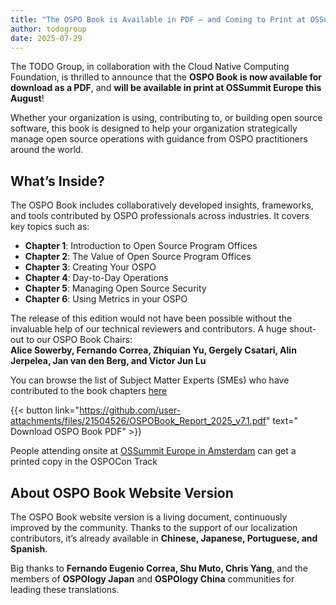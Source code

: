 ```yaml
---
title: "The OSPO Book is Available in PDF – and Coming to Print at OSSummit Europe!"
author: todogroup
date: 2025-07-29
---
```


The TODO Group, in collaboration with the Cloud Native Computing Foundation, is thrilled to announce that the **OSPO Book is now available for download as a PDF**, and **will be available in print at OSSummit Europe this August**!

Whether your organization is using, contributing to, or building open source software, this book is designed to help your organization strategically manage open source operations with guidance from OSPO practitioners around the world.

## What’s Inside?

The OSPO Book includes collaboratively developed insights, frameworks, and tools contributed by OSPO professionals across industries. It covers key topics such as:

- **Chapter 1**: Introduction to Open Source Program Offices  
- **Chapter 2**: The Value of Open Source Program Offices  
- **Chapter 3**: Creating Your OSPO  
- **Chapter 4**: Day-to-Day Operations  
- **Chapter 5**: Managing Open Source Security  
- **Chapter 6**: Using Metrics in your OSPO  

The release of this edition would not have been possible without the invaluable help of our technical reviewers and contributors. A huge shout-out to our OSPO Book Chairs:  
**Alice Sowerby, Fernando Correa, Zhiquian Yu, Gergely Csatari, Alin Jerpelea, Jan van den Berg, and Victor Jun Lu**

You can browse the list of Subject Matter Experts (SMEs) who have contributed to the book chapters [here](https://ospobook.todogroup.org/07-chapter/)

{{< button link="https://github.com/user-attachments/files/21504526/OSPOBook_Report_2025_v7.1.pdf" text=" Download OSPO Book PDF" >}}

People attending onsite at [OSSummit Europe in Amsterdam](https://events.linuxfoundation.org/open-source-summit-europe/) can get a printed copy in the OSPOCon Track

## About OSPO Book Website Version

The OSPO Book website version is a living document, continuously improved by the community. Thanks to the support of our localization contributors, it’s already available in **Chinese, Japanese, Portuguese, and Spanish**.

Big thanks to **Fernando Eugenio Correa, Shu Muto, Chris Yang**, and the members of **OSPOlogy Japan** and **OSPOlogy China** communities for leading these translations.
